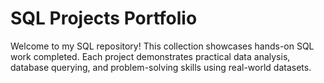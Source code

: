 # SQL Projects Portfolio

Welcome to my SQL repository! This collection showcases hands-on SQL work completed. Each project demonstrates practical data analysis, database querying, and problem-solving skills using real-world datasets.
